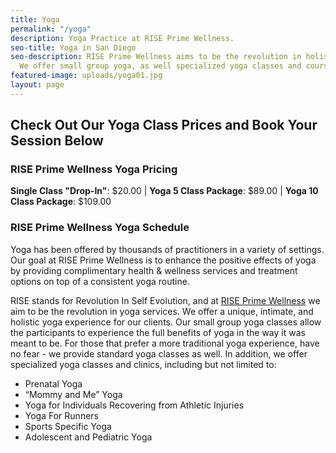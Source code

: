 ```yaml
---
title: Yoga
permalink: "/yoga"
description: Yoga Practice at RISE Prime Wellness.
seo-title: Yoga in San Diego
seo-description: RISE Prime Wellness aims to be the revolution in holistic yoga practice.
  We offer small group yoga, as well specialized yoga classes and courses.
featured-image: uploads/yoga01.jpg
layout: page
---
```


## Check Out Our Yoga Class Prices and Book Your Session Below

### RISE Prime Wellness Yoga Pricing

**Single Class "Drop-In"**: $20.00 | **Yoga 5 Class Package**: $89.00 | **Yoga 10 Class Package**: $109.00

### RISE Prime Wellness Yoga Schedule

<section id="flex-section-mindbody">
  <!-- Class Schedule Mindbody widget -->
  <script src="https://widgets.healcode.com/javascripts/healcode.js" type="text/javascript"></script>
  <healcode-widget data-type="schedules" data-widget-partner="object" data-widget-id="2535802275d" data-widget-version="0.1"></healcode-widget>
</section>

Yoga has been offered by thousands of practitioners in a variety of settings. Our goal at RISE Prime Wellness is to enhance the positive effects of yoga by providing complimentary health & wellness services and treatment options on top of a consistent yoga routine.

RISE stands for Revolution In Self Evolution, and at [RISE Prime Wellness](/) we aim to be the revolution in yoga services. We offer a unique, intimate, and holistic yoga experience for our clients. Our small group yoga classes allow the participants to experience the full benefits of yoga in the way it was meant to be. For those that prefer a more traditional yoga experience, have no fear - we provide standard yoga classes as well. In addition, we offer specialized yoga classes and clinics, including but not limited to:

- Prenatal Yoga
- “Mommy and Me” Yoga
- Yoga for Individuals Recovering from Athletic Injuries
- Yoga For Runners
- Sports Specific Yoga
- Adolescent and Pediatric Yoga
